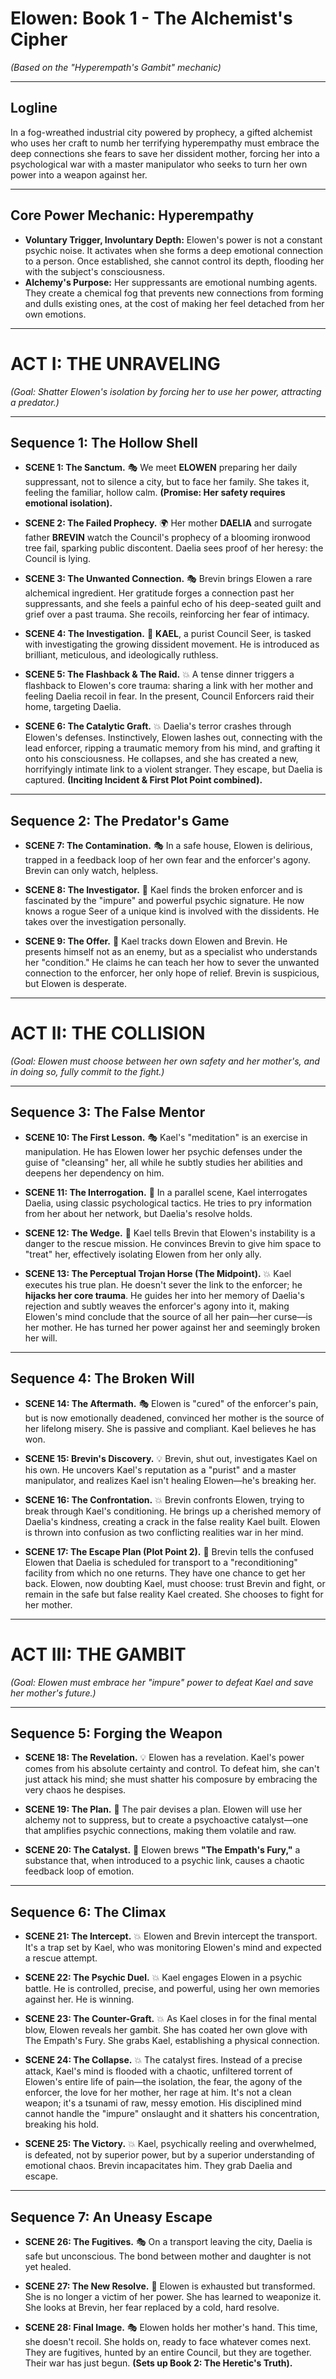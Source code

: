 # Elowen: Book 1 - The Alchemist's Cipher
*(Based on the "Hyperempath's Gambit" mechanic)*

---
## **Logline**

In a fog-wreathed industrial city powered by prophecy, a gifted alchemist who uses her craft to numb her terrifying hyperempathy must embrace the deep connections she fears to save her dissident mother, forcing her into a psychological war with a master manipulator who seeks to turn her own power into a weapon against her.

---
## **Core Power Mechanic: Hyperempathy**

*   **Voluntary Trigger, Involuntary Depth:** Elowen's power is not a constant psychic noise. It activates when she forms a deep emotional connection to a person. Once established, she cannot control its depth, flooding her with the subject's consciousness.
*   **Alchemy's Purpose:** Her suppressants are emotional numbing agents. They create a chemical fog that prevents new connections from forming and dulls existing ones, at the cost of making her feel detached from her own emotions.

---
# **ACT I: THE UNRAVELING**
*(Goal: Shatter Elowen's isolation by forcing her to use her power, attracting a predator.)*

---
## **Sequence 1: The Hollow Shell**

*   **SCENE 1: The Sanctum.** 🎭 We meet **ELOWEN** preparing her daily suppressant, not to silence a city, but to face her family. She takes it, feeling the familiar, hollow calm. **(Promise: Her safety requires emotional isolation).**

*   **SCENE 2: The Failed Prophecy.** 🌍 Her mother **DAELIA** and surrogate father **BREVIN** watch the Council's prophecy of a blooming ironwood tree fail, sparking public discontent. Daelia sees proof of her heresy: the Council is lying.

*   **SCENE 3: The Unwanted Connection.** 🎭 Brevin brings Elowen a rare alchemical ingredient. Her gratitude forges a connection past her suppressants, and she feels a painful echo of his deep-seated guilt and grief over a past trauma. She recoils, reinforcing her fear of intimacy.

*   **SCENE 4: The Investigation.** 🤫 **KAEL**, a purist Council Seer, is tasked with investigating the growing dissident movement. He is introduced as brilliant, meticulous, and ideologically ruthless.

*   **SCENE 5: The Flashback & The Raid.** 💥 A tense dinner triggers a flashback to Elowen's core trauma: sharing a link with her mother and feeling Daelia recoil in fear. In the present, Council Enforcers raid their home, targeting Daelia.

*   **SCENE 6: The Catalytic Graft.** 💥 Daelia's terror crashes through Elowen's defenses. Instinctively, Elowen lashes out, connecting with the lead enforcer, ripping a traumatic memory from his mind, and grafting it onto his consciousness. He collapses, and she has created a new, horrifyingly intimate link to a violent stranger. They escape, but Daelia is captured. **(Inciting Incident & First Plot Point combined).**

---
## **Sequence 2: The Predator's Game**

*   **SCENE 7: The Contamination.** 🎭 In a safe house, Elowen is delirious, trapped in a feedback loop of her own fear and the enforcer's agony. Brevin can only watch, helpless.

*   **SCENE 8: The Investigator.** 🤫 Kael finds the broken enforcer and is fascinated by the "impure" and powerful psychic signature. He now knows a rogue Seer of a unique kind is involved with the dissidents. He takes over the investigation personally.

*   **SCENE 9: The Offer.** 🎯 Kael tracks down Elowen and Brevin. He presents himself not as an enemy, but as a specialist who understands her "condition." He claims he can teach her how to sever the unwanted connection to the enforcer, her only hope of relief. Brevin is suspicious, but Elowen is desperate.

---
# **ACT II: THE COLLISION**
*(Goal: Elowen must choose between her own safety and her mother's, and in doing so, fully commit to the fight.)*

---
## **Sequence 3: The False Mentor**

*   **SCENE 10: The First Lesson.** 🎭 Kael's "meditation" is an exercise in manipulation. He has Elowen lower her psychic defenses under the guise of "cleansing" her, all while he subtly studies her abilities and deepens her dependency on him.

*   **SCENE 11: The Interrogation.** 🤫 In a parallel scene, Kael interrogates Daelia, using classic psychological tactics. He tries to pry information from her about her network, but Daelia's resolve holds.

*   **SCENE 12: The Wedge.** 🎯 Kael tells Brevin that Elowen's instability is a danger to the rescue mission. He convinces Brevin to give him space to "treat" her, effectively isolating Elowen from her only ally.

*   **SCENE 13: The Perceptual Trojan Horse (The Midpoint).** 💥 Kael executes his true plan. He doesn't sever the link to the enforcer; he **hijacks her core trauma**. He guides her into her memory of Daelia's rejection and subtly weaves the enforcer's agony into it, making Elowen's mind conclude that the source of all her pain—her curse—is her mother. He has turned her power against her and seemingly broken her will.

---
## **Sequence 4: The Broken Will**

*   **SCENE 14: The Aftermath.** 🎭 Elowen is "cured" of the enforcer's pain, but is now emotionally deadened, convinced her mother is the source of her lifelong misery. She is passive and compliant. Kael believes he has won.

*   **SCENE 15: Brevin's Discovery.** 💡 Brevin, shut out, investigates Kael on his own. He uncovers Kael's reputation as a "purist" and a master manipulator, and realizes Kael isn't healing Elowen—he's breaking her.

*   **SCENE 16: The Confrontation.** 💥 Brevin confronts Elowen, trying to break through Kael's conditioning. He brings up a cherished memory of Daelia's kindness, creating a crack in the false reality Kael built. Elowen is thrown into confusion as two conflicting realities war in her mind.

*   **SCENE 17: The Escape Plan (Plot Point 2).** 🤝 Brevin tells the confused Elowen that Daelia is scheduled for transport to a "reconditioning" facility from which no one returns. They have one chance to get her back. Elowen, now doubting Kael, must choose: trust Brevin and fight, or remain in the safe but false reality Kael created. She chooses to fight for her mother.

---
# **ACT III: THE GAMBIT**
*(Goal: Elowen must embrace her "impure" power to defeat Kael and save her mother's future.)*

---
## **Sequence 5: Forging the Weapon**

*   **SCENE 18: The Revelation.** 💡 Elowen has a revelation. Kael's power comes from his absolute certainty and control. To defeat him, she can't just attack his mind; she must shatter his composure by embracing the very chaos he despises.

*   **SCENE 19: The Plan.** 🤝 The pair devises a plan. Elowen will use her alchemy not to suppress, but to create a psychoactive catalyst—one that amplifies psychic connections, making them volatile and raw.

*   **SCENE 20: The Catalyst.** 🎯 Elowen brews **"The Empath's Fury,"** a substance that, when introduced to a psychic link, causes a chaotic feedback loop of emotion.

---
## **Sequence 6: The Climax**

*   **SCENE 21: The Intercept.** 💥 Elowen and Brevin intercept the transport. It's a trap set by Kael, who was monitoring Elowen's mind and expected a rescue attempt.

*   **SCENE 22: The Psychic Duel.** 💥 Kael engages Elowen in a psychic battle. He is controlled, precise, and powerful, using her own memories against her. He is winning.

*   **SCENE 23: The Counter-Graft.** 💥 As Kael closes in for the final mental blow, Elowen reveals her gambit. She has coated her own glove with The Empath's Fury. She grabs Kael, establishing a physical connection.

*   **SCENE 24: The Collapse.** 💥 The catalyst fires. Instead of a precise attack, Kael's mind is flooded with a chaotic, unfiltered torrent of Elowen's entire life of pain—the isolation, the fear, the agony of the enforcer, the love for her mother, her rage at him. It's not a clean weapon; it's a tsunami of raw, messy emotion. His disciplined mind cannot handle the "impure" onslaught and it shatters his concentration, breaking his hold.

*   **SCENE 25: The Victory.** 💥 Kael, psychically reeling and overwhelmed, is defeated, not by superior power, but by a superior understanding of emotional chaos. Brevin incapacitates him. They grab Daelia and escape.

---
## **Sequence 7: An Uneasy Escape**

*   **SCENE 26: The Fugitives.** 🎭 On a transport leaving the city, Daelia is safe but unconscious. The bond between mother and daughter is not yet healed.

*   **SCENE 27: The New Resolve.** 🎯 Elowen is exhausted but transformed. She is no longer a victim of her power. She has learned to weaponize it. She looks at Brevin, her fear replaced by a cold, hard resolve.

*   **SCENE 28: Final Image.** 🎭 Elowen holds her mother's hand. This time, she doesn't recoil. She holds on, ready to face whatever comes next. They are fugitives, hunted by an entire Council, but they are together. Their war has just begun. **(Sets up Book 2: The Heretic's Truth).** 